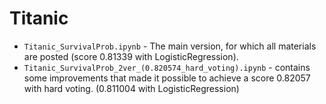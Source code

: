 # Titanic

- `Titanic_SurvivalProb.ipynb` - The main version, for which all materials are posted (score 0.81339 with LogisticRegression).
- `Titanic_SurvivalProb_2ver_(0.820574_hard_voting).ipynb` - contains some improvements that made it possible to achieve a score 0.82057 with hard voting. (0.811004 with LogisticRegression)
